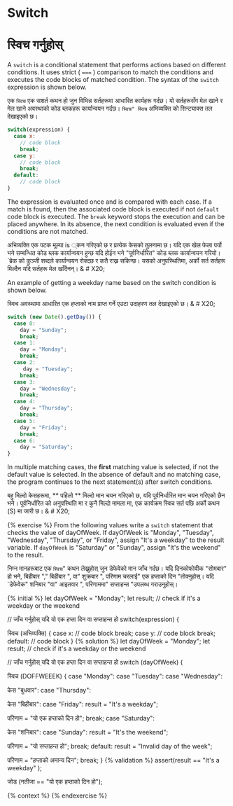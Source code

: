 # Switch

# स्विच गर्नुहोस्

A `switch` is a conditional statement that performs actions based on different conditions. It uses strict ( `===` ) comparison to match the conditions and executes the code blocks of matched condition.  The syntax of the `switch` expression is shown below.

एक `स्विच` एक सशर्त कथन हो जुन विभिन्न सर्तहरूमा आधारित कार्यहरू गर्दछ। यो सर्तहरूसँग मेल खाने र मेल खाने अवस्थाको कोड ब्लकहरू कार्यान्वयन गर्दछ। `स्विच" स्विच` अभिव्यक्ति को सिन्ट्याक्स तल देखाइएको छ।

```javascript
switch(expression) {
  case x:
    // code block
    break;
  case y:
    // code block
    break;
  default:
    // code block
}
```

The expression is evaluated once and is compared with each case. If a match is found, then the associated code block is executed if not `default` code block is executed. The `break` keyword stops the execution and can be placed anywhere. In its absence, the next condition is evaluated even if the conditions are not matched.&#x20;

अभिव्यक्ति एक पटक मूल्या is ्कन गरिएको छ र प्रत्येक केसको तुलनामा छ। यदि एक खेल फेला पर्यो भने सम्बन्धित कोड ब्लक कार्यान्वयन हुन्छ यदि होईन भने "पूर्वनिर्धारित" कोड ब्लक कार्यान्वयन गरियो। `ब्रेक को कुञ्जी शब्दले कार्यान्वयन रोक्दछ र कतै राख्न सकिन्छ। यसको अनुपस्थितिमा, अर्को सर्त सर्तहरू मिल्दैन यदि सर्तहरू मेल खाँदैनन्। & # X20;

An example of getting a weekday name based on the switch condition is shown below.&#x20;

स्विच अवस्थामा आधारित एक हप्ताको नाम प्राप्त गर्ने एउटा उदाहरण तल देखाइएको छ। & # X20;

```javascript
switch (new Date().getDay()) {
  case 0:
    day = "Sunday";
    break;
  case 1:
    day = "Monday";
    break;
  case 2:
     day = "Tuesday";
    break;
  case 3:
    day = "Wednesday";
    break;
  case 4:
    day = "Thursday";
    break;
  case 5:
    day = "Friday";
    break;
  case 6:
    day = "Saturday";
}
```

In multiple matching cases, the **first** matching value is selected, if not the default value is selected. In the absence of default and no matching case, the program continues to the next statement(s) after switch conditions.&#x20;

बहु मिल्दो केसहरूमा, ** पहिलो ** मिल्दो मान चयन गरिएको छ, यदि पूर्वनिर्धारित मान चयन गरिएको छैन भने। पूर्वनिर्धारित को अनुपस्थिति मा र कुनै मिल्दो मामला मा, एक कार्यक्रम स्विच सर्त पछि अर्को कथन (S) मा जारी छ। & # X20;

{% exercise %}
From the following values write a `switch` statement that checks the value of dayOfWeek. If dayOfWeek is "Monday", "Tuesday", "Wednesday", "Thursday", or "Friday", assign "It's a weekday" to the result variable. If `dayOfWeek` is "Saturday" or "Sunday", assign "It's the weekend" to the result.

निम्न मानहरूबाट एक `स्विच`" कथन लेख्नुहोस् जुन डेफेवेको मान जाँच गर्दछ। यदि दिनकोफोवीक "सोमबार" हो भने, बिहीबार "," बिहीबार ", वा" शुक्रबार ", परिणाम चरलाई" एक हप्ताको दिन "तोक्नुहोस्। यदि `डेफेवेक" शनिबार "वा" आइतवार ", परिणाममा" सप्ताहन्त "उपलब्ध गराउनुहोस्।

{% initial %}
let dayOfWeek = "Monday";
let result;
// check if it's a weekday or the weekend

// जाँच गर्नुहोस् यदि यो एक हप्ता दिन वा सप्ताहन्त हो
switch(expression) {

स्विच (अभिव्यक्ति) {
  case x:
    // code block
    break;
  case y:
    // code block
    break;
  default:
    // code block
}
{% solution %}
let dayOfWeek = "Monday";
let result;
// check if it's a weekday or the weekend

// जाँच गर्नुहोस् यदि यो एक हप्ता दिन वा सप्ताहन्त हो
switch (dayOfWeek) {

स्विच (DOFFWEEEK) {
  case "Monday":
  case "Tuesday":
  case "Wednesday":

केस "बुधवार":
  case "Thursday":

केस "बिहीबार":
  case "Friday":
    result = "It's a weekday";

परिणाम = "यो एक हप्ताको दिन हो";
    break;
  case "Saturday":

केस "शनिबार":
  case "Sunday":
    result = "It's the weekend";

परिणाम = "यो सप्ताहन्त हो";
    break;
  default:
    result = "Invalid day of the week";

परिणाम = "हप्ताको अमान्य दिन";
    break;
}
{% validation %}
assert(result == "It's a weekday" );

जोड (नतीजा == "यो एक हप्ताको दिन हो");

{% context %}
{% endexercise %}
